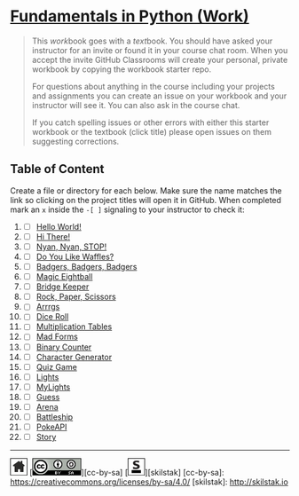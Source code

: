 # [Fundamentals in Python (Work)](http://pyfun.skilstak.io)

>  This *work*book goes with a *text*book. You should have
>  asked your instructor for an invite or found it in your course
>  chat room. When you accept the invite GitHub Classrooms will
>  create your personal, private workbook by copying the workbook
>  starter repo.
> 
>  For questions about anything in the course including your projects
>  and assignments you can create an issue on your workbook and your
>  instructor will see it. You can also ask in the course chat.
> 
>  If you catch spelling issues or other errors with either this 
>  starter workbook or the textbook (click title) please open
>  issues on them suggesting corrections.

## Table of Content

Create a file or directory for each below. Make sure the name matches the
link so clicking on the project titles will open it in GitHub. When
completed mark an `x` inside the `-[ ]` signaling to your instructor
to check it:

1. - [ ] [Hello World!](hello)
2. - [ ] [Hi There!](hi)
3. - [ ] [Nyan, Nyan, STOP!](nyan)
4. - [ ] [Do You Like Waffles?](waffles)
5. - [ ] [Badgers, Badgers, Badgers](badgers)
6. - [ ] [Magic Eightball](eightball)
7. - [ ] [Bridge Keeper](bridge)
8. - [ ] [Rock, Paper, Scissors](rps)
9. - [ ] [Arrrgs](arrrgs)
10. - [ ] [Dice Roll](roll)
11. - [ ] [Multiplication Tables](mtable)
12. - [ ] [Mad Forms](madforms)
13. - [ ] [Binary Counter](bincount)
14. - [ ] [Character Generator](gen)
15. - [ ] [Quiz Game](quiz)
16. - [ ] [Lights](lights)
17. - [ ] [MyLights](lib/mylights.py)
18. - [ ] [Guess](guess)
19. - [ ] [Arena](arena)
20. - [ ] [Battleship](battleship)
21. - [ ] [PokeAPI](pokeapi)
22. - [ ] [Story](story)
 
---
[![home](/.assets/home-bw.png)](/README.md)
[![cc-by-sa](/.assets/cc-by-sa.png)][cc-by-sa]
[![skilstak](/.assets/skilstak-logo-bw.png)][skilstak]
[cc-by-sa]: https://creativecommons.org/licenses/by-sa/4.0/
[skilstak]: http://skilstak.io

